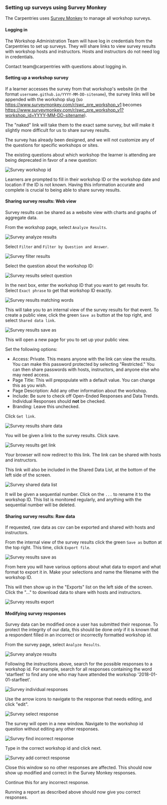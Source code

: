 ### Setting up surveys using Survey Monkey

The Carpentries uses [Survey Monkey](https://www.surveymonkey.com/) to manage all workshop surveys. 

#### Logging in

The Workshop Administration Team will have log in credentials from the Carpentries to set up surveys.  They will share links to view survey results with workshop hosts and instructors. Hosts and instructors do not need log in credentials.

Contact team@carpentries with questions about logging in.

#### Setting up a workshop survey

If a learner accesses the survey from that workshop's website (in the format `username.github.io/YYYY-MM-DD-sitename`), the survey links will be appended with the workshop slug (so https://www.surveymonkey.com/r/swc_pre_workshop_v1 becomes https://www.surveymonkey.com/r/swc_pre_workshop_v1?workshop_id=YYYY-MM-DD-sitename).

The "naked" link will take them to the exact same survey, but will make it slightly more difficult for us to share survey results.

The survey has already been designed, and we will not customize any of the questions for specific workshops or sites.

The existing questions about which workshop the learner is attending are being deprecated in favor of a new question:

![Survey workshop id](images/surveymonkey_workshopid.png)

Learners are prompted to fill in their workshop ID or the workshop date and location if the ID is not known. Having this information accurate and complete is crucial to being able to share survey results.

#### Sharing survey results: Web view

Survey results can be shared as a website view with charts and graphs of aggregate data.

From the workshop page, select `Analyze Results`.

![Survey analyze results](images/surveymonkey_analyzeresults.png)

Select `Filter` and `Filter by Question and Answer`.

![Survey filter results](images/surveymonkey_filter.png)

Select the question about the workshop ID:

![Survey results select question](images/surveymonkey_selectquestion.png)

In the next box, enter the workshop ID that you want to get results for.  Select `Exact phrase` to get that workshop ID exactly.

![Survey results matching words](images/surveymonkey_matchingwords.png)


This will take you to an internal view of the survey results for that event. To create a public view, click the green `Save as` button at the top right, and select `Shared data link`.

![Survey results save as](images/surveymonkey_saveas.png)

This will open a new page for you to set up your public view.

Set the following options:

* Access: Private. This means anyone with the link can view the results. You can make this password protected by selecting "Restricted." You can then share passwords with hosts, instructors, and anyone else who may need access.
* Page Title: This will prepopulate with a default value. You can change this as you wish.
* Page Description: Add any other information about the workshop.
* Include: Be sure to check off Open-Ended Responses and Data Trends. Individual Responses should **not** be checked.
* Branding: Leave this unchecked.

Click `Get link`.

![Survey results share data](images/surveymonkey_sharedata.png)

You will be given a link to the survey results. Click save.

![Survey results get link](images/surveymonkey_getlink.png)

Your browser will now redirect to this link. The link can be shared with hosts and instructors.

This link will also be included in the Shared Data List, at the bottom of the left side of the screen.

![Survey shared data list](images/surveymonkey_shareddatalist.png)

It will be given a sequential number. Click on the `...` to rename it to the workshop ID.  This list is monitored regularly, and anything with the sequential number will be deleted.


#### Sharing survey results: Raw data

If requested, raw data as csv can be exported and shared with hosts and instructors.

From the internal view of the survey results click the green `Save as` button at the top right. This time, click `Export file`.

![Survey results save as](images/surveymonkey_saveas.png)

From here you will have various options about what data to export and what format to export it in. Make your selections and name the filename with the workshop ID.

This will then show up in the "Exports" list on the left side of the screen.  Click the "..." to download data to share with hosts and instructors.

![Survey results export](images/surveymonkey_export.png)

#### Modifying survey responses

Survey data can be modified once a user has submitted their response.  To protect the integrity of our data, this should be done *only* if it is known that a respondent filled in an incorrect or incorrectly formatted workshop id.

From the survey page, select `Analyze Results`.

![Survey analyze results](images/surveymonkey_analyzeresults.png)

Following the instructions above, search for the possible responses to a workshop id.  For example, search for all responses containing the word 'starfleet' to find any one who may have attended the workshop '2018-01-01-starfleet'.  

![Survey individual responses](images/surveymonkey_individualresponses.png)

Use the arrow icons to navigate to the response that needs editing, and click "edit".  

![Survey select response](images/surveymonkey_selectresponse.png)

The survey will open in a new window.  Navigate to the workshop id question without editing any other responses.

![Survey find incorrect response](images/surveymonkey_incorrectslug.png)

Type in the correct workshop id and click next.

![Survey add correct response](images/surveymonkey_correctslug.png)

Close this window so no other responses are affected. This should now show up modified and correct in the Survey Monkey responses.

Continue this for any incorrect response.

Running a report as described above should now give you correct responses.


